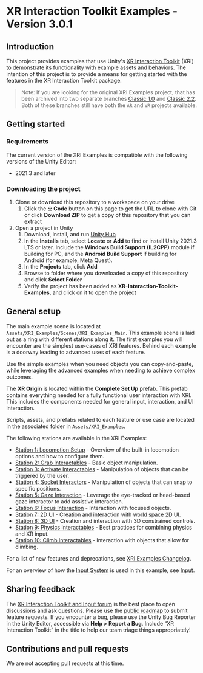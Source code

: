 # XR Interaction Toolkit Examples - Version 3.0.1

## Introduction

This project provides examples that use Unity's [XR Interaction Toolkit](https://docs.unity3d.com/Packages/com.unity.xr.interaction.toolkit@2.5/manual/index.html) (XRI) to demonstrate its functionality with example assets and behaviors.
The intention of this project is to provide a means for getting started with the features in the XR Interaction Toolkit package.

> Note: If you are looking for the original XRI Examples project, that has been archived into two separate branches [Classic 1.0](https://github.com/Unity-Technologies/XR-Interaction-Toolkit-Examples/tree/1.0/classic) and [Classic 2.2](https://github.com/Unity-Technologies/XR-Interaction-Toolkit-Examples/tree/classic/2.2). Both of these branches still have both the `AR` and `VR` projects available.

## Getting started

### Requirements
The current version of the XRI Examples is compatible with the following versions of the Unity Editor:

* 2021.3 and later

### Downloading the project

1. Clone or download this repository to a workspace on your drive
    1. Click the **⤓ Code** button on this page to get the URL to clone with Git or click **Download ZIP** to get a copy of this repository that you can extract
1. Open a project in Unity
    1. Download, install, and run [Unity Hub](https://unity3d.com/get-unity/download)
    1. In the **Installs** tab, select **Locate** or **Add** to find or install Unity 2021.3 LTS or later. Include the **Windows Build Support (IL2CPP)** module if building for PC, and the **Android Build Support** if building for Android (for example, Meta Quest).
    1. In the **Projects** tab, click **Add**
    1. Browse to folder where you downloaded a copy of this repository and click **Select Folder**
    1. Verify the project has been added as **XR-Interaction-Toolkit-Examples**, and click on it to open the project

## General setup

The main example scene is located at `Assets/XRI_Examples/Scenes/XRI_Examples_Main`. This example scene is laid out as a ring with different stations along it. The first examples you will encounter are the simplest use-cases of XRI features. Behind each example is a doorway leading to advanced uses of each feature.

Use the simple examples when you need objects you can copy-and-paste, while leveraging the advanced examples when needing to achieve complex outcomes.

The **XR Origin** is located within the **Complete Set Up** prefab. This prefab contains everything needed for a fully functional user interaction with XRI. This includes the components needed for general input, interaction, and UI interaction.

Scripts, assets, and prefabs related to each feature or use case are located in the associated folder in `Assets/XRI_Examples`.

The following stations are available in the XRI Examples:

* [Station 1: Locomotion Setup](Documentation/LocomotionSetup.md) - Overview of the built-in locomotion options and how to configure them.
* [Station 2: Grab Interactables](Documentation/GrabInteractables.md) - Basic object manipulation.
* [Station 3: Activate Interactables](Documentation/ActivateInteractables.md) - Manipulation of objects that can be triggered by the user.
* [Station 4: Socket Interactors](Documentation/SocketInteractors.md) - Manipulation of objects that can snap to specific positions.
* [Station 5: Gaze Interaction](Documentation/Gaze.md) - Leverage the eye-tracked or head-based gaze interactor to add assistive interaction.
* [Station 6: Focus Interaction](Documentation/Focus.md) - Interaction with focused objects.
* [Station 7: 2D UI](Documentation/UI-2D.md) - Creation and interaction with [world space](https://docs.unity3d.com/Packages/com.unity.ugui@1.0/manual/UICanvas.html#world-space) 2D UI.
* [Station 8: 3D UI](Documentation/UI-3D.md) - Creation and interaction with 3D constrained controls.
* [Station 9: Physics Interactables](Documentation/PhysicsInteractables.md) - Best practices for combining physics and XR input.
* [Station 10: Climb Interactables](Documentation/ClimbInteractables.md) - Interaction with objects that allow for climbing.

For a list of new features and deprecations, see [XRI Examples Changelog](CHANGELOG.md).

For an overview of how the [Input System](https://docs.unity3d.com/Manual/com.unity.inputsystem.html) is used in this example, see [Input](Documentation/Input.md).

## Sharing feedback

The [XR Interaction Toolkit and Input forum](https://forum.unity.com/forums/xr-interaction-toolkit-and-input.519/) is the best place to open discussions and ask questions. Please use the [public roadmap](https://portal.productboard.com/brs5gbymuktquzeomnargn2u) to submit feature requests. If you encounter a bug, please use the Unity Bug Reporter in the Unity Editor, accessible via **Help &gt; Report a Bug**. Include “XR Interaction Toolkit” in the title to help our team triage things appropriately!

## Contributions and pull requests

We are not accepting pull requests at this time.

